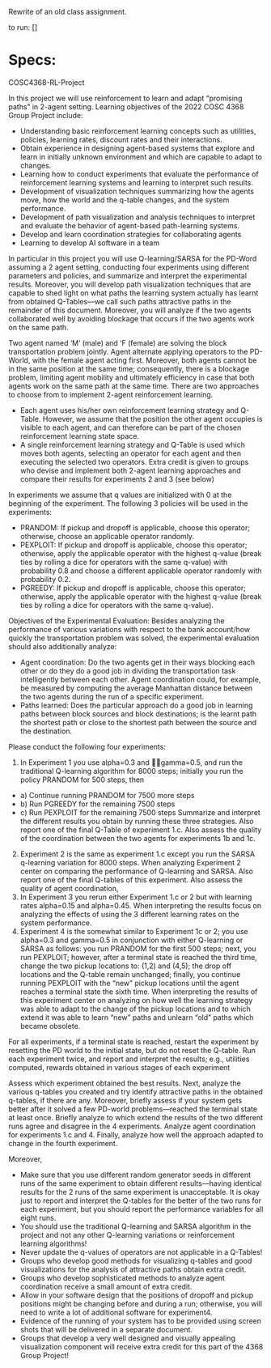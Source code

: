 Rewrite of an old class assignment. 

to run:
[]

Specs:
=============

COSC4368-RL-Project

In this project we will use reinforcement to learn and adapt “promising paths” in 2-agent setting. Learning objectives of the 2022 COSC 4368 Group Project include:
* Understanding basic reinforcement learning concepts such as utilities, policies, learning rates, discount rates and their interactions.
* Obtain experience in designing agent-based systems that explore and learn in initially unknown environment and which are capable to adapt to changes. 
*	Learning how to conduct experiments that evaluate the performance of reinforcement learning systems and learning to interpret such results. 
*	Development of visualization techniques summarizing how the agents move, how the world and the q-table changes, and the system performance. 
*	Development of path visualization and analysis techniques to interpret and evaluate the behavior of agent-based path-learning systems.
*	Develop and learn coordination strategies for collaborating agents
*	Learning to develop AI software in a team

In particular in this project you will use Q-learning/SARSA  for the PD-Word assuming a 2 agent setting, conducting four experiments using different parameters and policies, and summarize and interpret the experimental results. Moreover, you will develop path visualization techniques that are capable to shed light on what paths the learning system actually has learnt from obtained Q-Tables—we call such paths attractive paths in the remainder of this document. Moreover, you will analyze if the two agents collaborated well by avoiding blockage that occurs if the two agents work on the same path.

Two agent named ‘M’ (male) and ‘F (female) are solving the block transportation problem jointly. Agent alternate applying operators to the PD-World, with the female agent acting first. Moreover, both agents cannot be in the same position at the same time; consequently, there is a blockage problem, limiting agent mobility and ultimately efficiency in case that both agents work on the same path at the same time.  There are two approaches to choose from to implement 2-agent reinforcement learning.
- Each agent uses his/her own reinforcement learning strategy and Q-Table. However, we assume that the position the other agent occupies is visible to each agent, and can therefore can be part of the chosen reinforcement learning state space. 
- A single reinforcement learning strategy and Q-Table is used which moves both agents, selecting an operator for each agent and then executing the selected two operators.
Extra credit is given to groups who devise and implement both 2-agent learning approaches and compare their results for experiments 2 and 3 (see below) 

In experiments we assume that q values are initialized with 0 at the beginning of the experiment. The following 3 policies will be used in the experiments:

* PRANDOM: If pickup and dropoff is applicable, choose this operator; otherwise, choose an applicable operator randomly.
*	PEXPLOIT: If pickup and dropoff is applicable, choose this operator; otherwise, apply the applicable operator with the   highest q-value (break ties by rolling a dice for operators with the same q-value) with probability 0.8 and choose a different applicable operator randomly with probability 0.2. 
*	PGREEDY: If pickup and dropoff is applicable, choose this operator; otherwise, apply the applicable operator with the highest q-value (break ties by rolling a dice for operators with the same q-value).

Objectives of the Experimental Evaluation: Besides analyzing the performance of various variations with respect to the bank account/how quickly the transportation problem was solved, the experimental evaluation should also additionally analyze:
- Agent coordination: Do the two agents get in their ways blocking each other or do they do a good job in dividing the transportation task intelligently between each other. Agent coordination could, for example, be measured by computing the average Manhattan distance between the two agents during the run of a specific experiment.
- Paths learned: Does the particular approach do a good job in learning paths between block sources and block destinations; is the learnt path the shortest path or close to the shortest path between the source and the destination. 

Please conduct the following four experiments:
1.	In Experiment 1 you use alpha=0.3 and gamma=0.5, and run the traditional Q-learning algorithm for 8000 steps; initially you run the policy PRANDOM for 500 steps, then
  - a)	Continue running PRANDOM for 7500 more steps 
  - b)	Run PGREEDY for the remaining 7500 steps
  - c)	Run PEXPLOIT for the remaining 7500 steps
Summarize and interpret the different results you obtain by running these three strategies. Also report one of the final Q-Table of experiment 1.c. Also assess the quality of the coordination between the two agents for experiments 1b and 1c.
2.	Experiment 2 is the same as experiment 1.c except you run the SARSA q-learning variation for 8000 steps. When analyzing Experiment 2 center on comparing the performance of Q-learning and SARSA. Also report one of the final Q-tables of this experiment.  Also assess the quality of agent coordination, 
3.	In Experiment 3 you rerun either  Experiment 1.c or 2 but with learning rates alpha=0.15 and alpha=0.45.  When interpreting the results focus on analyzing the effects of using the 3 different learning rates on the system performance. 
4.	Experiment 4 is the somewhat similar to Experiment 1c or 2; you use alpha=0.3 and gamma=0.5 in conjunction with either Q-learning or SARSA  as follows: you run PRANDOM for the first 500 steps; next, you run PEXPLOIT; however, after a terminal state is reached the third time, change the two pickup locations to: (1,2) and (4,5); the drop off locations and the Q-table remain unchanged; finally, you continue running PEXPLOIT with the “new” pickup locations until the agent reaches a terminal state the sixth time. When interpreting the results of this experiment center on analyzing on how well the learning strategy was able to adapt to the change of the pickup locations and to which extend it was able to learn “new” paths and unlearn “old” paths which became obsolete. 

For all experiments, if a terminal state is reached, restart the experiment by resetting the PD world to the initial state, but do not reset the Q-table. Run each experiment twice, and report  and interpret the results; e.g., utilities computed, rewards obtained in various stages of each experiment

Assess which experiment obtained the best results. Next, analyze the various q-tables you created and try identify attractive paths  in the obtained q-tables, if there are any. Moreover, briefly assess if your system gets better after it solved a few PD-world problems—reached the terminal state at least once. Briefly analyze to which extend the results of the two different runs agree and disagree in the 4 experiments. Analyze agent coordination for experiments 1.c and 4. Finally, analyze how well the approach adapted to change in the fourth experiment. 

Moreover,
*	Make sure that you use different random generator seeds in different runs of the same experiment to obtain different results—having identical results for the 2 runs of the same experiment is unacceptable. It is okay just to report and interpret the Q-tables for the better of the two runs for each experiment, but you should report the performance variables for all eight runs.  
*	You should use the traditional Q-learning and SARSA algorithm in the project and not any other Q-learning variations or reinforcement learning algorithms!
*	Never update the q-values of operators are not applicable in a Q-Tables!
*	Groups who develop good methods for visualizing q-tables and good visualizations for the analysis of attractive paths obtain extra credit. 
*	Groups who develop sophisticated methods to analyze agent coordination receive a small amount of extra credit. 
*	Allow in your software design that the positions of dropoff and pickup positions might be changing before and during a run; otherwise, you will need to write a lot of additional software for experiment4.
*	Evidence of the running of your system has to be provided using screen shots that will be delivered in a separate document.  
*	Groups that develop a very well designed and visually appealing visualization component will receive extra credit for this part of the 4368 Group Project!

